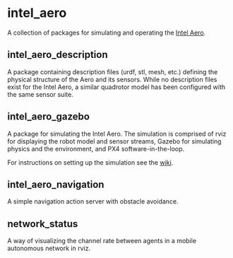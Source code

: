 # intel_aero

A collection of packages for simulating and operating the [Intel Aero](https://software.intel.com/en-us/aero).

## intel_aero_description

A package containing description files (urdf, stl, mesh, etc.) defining the physical structure of the Aero and its sensors. While no description files exist for the Intel Aero, a similar quadrotor model has been configured with the same sensor suite.

## intel_aero_gazebo

A package for simulating the Intel Aero. The simulation is comprised of rviz for displaying the robot model and sensor streams, Gazebo for simulating physics and the environment, and PX4 software-in-the-loop.

For instructions on setting up the simulation see the [wiki](https://gitlab.sitcore.net/dcist/intel_aero/wikis/PX4-Installation).

## intel_aero_navigation

A simple navigation action server with obstacle avoidance.

## network_status

A way of visualizing the channel rate between agents in a mobile autonomous network in rviz.